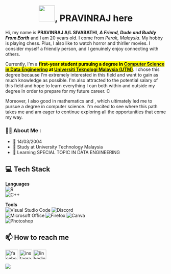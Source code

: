 <h1 align="center"><img src="https://raw.githubusercontent.com/https://www.google.com/search?q=hi+gif+images+boy&tbm=isch&ved=2ahUKEwjD9MOT0-ODAxW9bWwGHcNoCTAQ2-cCegQIABAA&oq=hi+gif+images+boy&gs_lcp=CgNpbWcQAzoECCMQJzoFCAAQgAQ6BggAEAcQHjoGCAAQCBAeOgQIABAeOgYIABAFEB5QpwZY5hJgshRoAHAAeACAAWaIAawDkgEDNC4xmAEAoAEBqgELZ3dzLXdpei1pbWfAAQE&sclient=img&ei=HmCnZcPtPL3bseMPw9GlgAM&bih=599&biw=1366#imgrc=rgXTwICaQDm8ZM/hi.gif" width="50px">, PRAVINRAJ here</h1>

Hi, my name is <b>PRAVINRAJ A/L SIVABATHI</b>, <b><em>A Friend, Dude and Buddy From Earth</em></b> and I am 20 years old. I come from <em>Perak, Malaysia</em>. My hobby is playing chess. Plus, I also like to watch horror and thirller movies. I consider myself a friendly person, and I genuinely enjoy connecting with others.

Currently, I'm a <b><mark>first-year student pursuing a degree in **[Computer Science in Data Engineering](https://comp.utm.my/secp/)** at **[Universiti Teknologi Malaysia (UTM)](https://www.utm.my/)**</mark></b>. I chose this degree because I'm extremely interested in this field and want to gain as much knowledge as possible. I'm also attracted to the potential salary of this field and hope to learn everything I can both within and outside my degree in order to prepare for my future career.
C

Moreover, I also good in mathematics and , which ultimately led me to pursue a degree in computer science. I'm excited to see where this path takes me and am eager to continue exploring all the opportunities that come my way.


### :man_technologist: About Me :

- 📆 14/03/2004
- 🏫 Study at University Technology Malaysia
- 📝 Learning SPECIAL TOPIC IN DATA ENGINEERING

## 💻 Tech Stack
**Languages**  
![R](https://img.shields.io/badge/r-%23276DC3.svg?style=for-the-badge&logo=r&logoColor=white)  
![C++](https://img.shields.io/badge/c++-%2300599C.svg?style=for-the-badge&logo=c%2B%2B&logoColor=white)

**Tools**  
![Visual Studio Code](https://img.shields.io/badge/Visual%20Studio%20Code-0078d7.svg?style=for-the-badge&logo=visual-studio-code&logoColor=white)
![Discord](https://img.shields.io/badge/Discord-5865F2?style=for-the-badge&logo=discord&logoColor=white)  
![Microsoft Office](https://img.shields.io/badge/Microsoft_Office-D83B01?style=for-the-badge&logo=microsoft-office&logoColor=white)
![Firefox](https://img.shields.io/badge/Firefox-FF7139?style=for-the-badge&logo=Firefox-Browser&logoColor=white)
![Canva](https://img.shields.io/badge/Canva-%2300C4CC.svg?style=for-the-badge&logo=Canva&logoColor=white)  
![Photoshop](https://img.shields.io/badge/Adobe%20Photoshop-31A8FF?style=for-the-badge&logo=Adobe%20Photoshop&logoColor=black)


## 📫 How to reach me
<p align="left">
 <a href="https://www.facebook.com/profile.php?id=100065229035485&mibextid=ZbWKwL" target="blank"><img align="center" src="https://raw.githubusercontent.com/rahuldkjain/github-profile-readme-generator/master/src/images/icons/Social/facebook.svg" alt="facebook.com/wernjie.yong.9" height="30" width="40" /></a>
<a href="https://https://www.instagram.com/s.d.pravinraj/" target="blank"><img align="center" src="https://raw.githubusercontent.com/rahuldkjain/github-profile-readme-generator/master/src/images/icons/Social/instagram.svg" alt="instagram.com/wernjie_/" height="30" width="40" /></a>
<a href="https://https://www.linkedin.com/in/pravinraj-sivabathi-4004b7298//" target="blank"><img align="center" src="https://raw.githubusercontent.com/rahuldkjain/github-profile-readme-generator/master/src/images/icons/Social/linked-in-alt.svg" alt="linkedin.com/in/yong-wern-jie-0a5b90261" height="30" width="40" /></a>

</p>
 <a href="mailto:s.d.pravinraj@gmail.com"><img src="https://img.shields.io/badge/s.d.pravinraj@gmail.com-D14836?style=flat&logo=gmail&logoColor=white"> </a>

